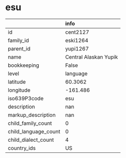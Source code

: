 # esu
|                      | info                  |
|:---------------------|:----------------------|
| id                   | cent2127              |
| family_id            | eski1264              |
| parent_id            | yupi1267              |
| name                 | Central Alaskan Yupik |
| bookkeeping          | False                 |
| level                | language              |
| latitude             | 60.3062               |
| longitude            | -161.486              |
| iso639P3code         | esu                   |
| description          | nan                   |
| markup_description   | nan                   |
| child_family_count   | 0                     |
| child_language_count | 0                     |
| child_dialect_count  | 4                     |
| country_ids          | US                    |